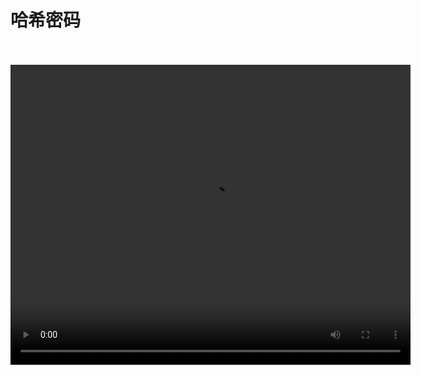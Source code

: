 # 哈希密码
<br/>
<br/>
<video width="640" height="480" controls>
  <source src="https://cloud.leihoorobot.com/w/assets/video/第六单元ok/哈希密码.mp4" type="video/mp4">
  Your browser does not support the video tag.
</video>
